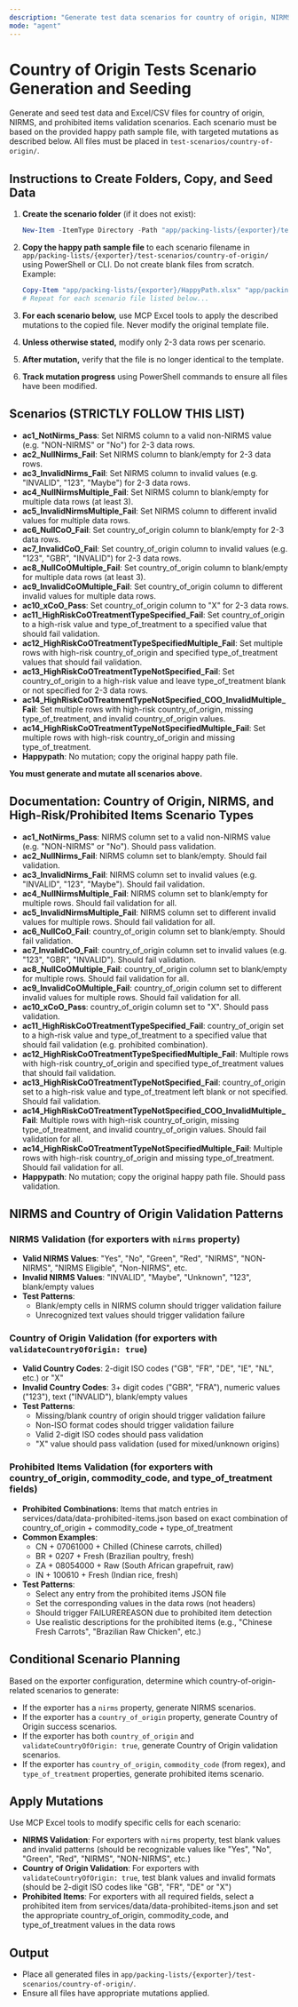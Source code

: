 ```yaml
---
description: "Generate test data scenarios for country of origin, NIRMS, and prohibited items validation in the country-of-origin folder. Strictly follow the scenario list and mutation instructions below."
mode: "agent"
---
```



# Country of Origin Tests Scenario Generation and Seeding

Generate and seed test data and Excel/CSV files for country of origin, NIRMS, and prohibited items validation scenarios. Each scenario must be based on the provided happy path sample file, with targeted mutations as described below. All files must be placed in `test-scenarios/country-of-origin/`.


## Instructions to Create Folders, Copy, and Seed Data

1. **Create the scenario folder** (if it does not exist):

	```powershell
	New-Item -ItemType Directory -Path "app/packing-lists/{exporter}/test-scenarios/country-of-origin" -Force
	```

2. **Copy the happy path sample file** to each scenario filename in `app/packing-lists/{exporter}/test-scenarios/country-of-origin/` using PowerShell or CLI. Do not create blank files from scratch. Example:

	```powershell
	Copy-Item "app/packing-lists/{exporter}/HappyPath.xlsx" "app/packing-lists/{exporter}/test-scenarios/country-of-origin/failurereason-country-of-origin-missing.xlsx"
	# Repeat for each scenario file listed below...
	```

3. **For each scenario below,** use MCP Excel tools to apply the described mutations to the copied file. Never modify the original template file.
4. **Unless otherwise stated,** modify only 2-3 data rows per scenario.
5. **After mutation,** verify that the file is no longer identical to the template.
6. **Track mutation progress** using PowerShell commands to ensure all files have been modified.


## Scenarios (STRICTLY FOLLOW THIS LIST)

- **ac1_NotNirms_Pass**: Set NIRMS column to a valid non-NIRMS value (e.g. "NON-NIRMS" or "No") for 2-3 data rows.
- **ac2_NullNirms_Fail**: Set NIRMS column to blank/empty for 2-3 data rows.
- **ac3_InvalidNirms_Fail**: Set NIRMS column to invalid values (e.g. "INVALID", "123", "Maybe") for 2-3 data rows.
- **ac4_NullNirmsMultiple_Fail**: Set NIRMS column to blank/empty for multiple data rows (at least 3).
- **ac5_InvalidNirmsMultiple_Fail**: Set NIRMS column to different invalid values for multiple data rows.
- **ac6_NullCoO_Fail**: Set country_of_origin column to blank/empty for 2-3 data rows.
- **ac7_InvalidCoO_Fail**: Set country_of_origin column to invalid values (e.g. "123", "GBR", "INVALID") for 2-3 data rows.
- **ac8_NullCoOMultiple_Fail**: Set country_of_origin column to blank/empty for multiple data rows (at least 3).
- **ac9_InvalidCoOMultiple_Fail**: Set country_of_origin column to different invalid values for multiple data rows.
- **ac10_xCoO_Pass**: Set country_of_origin column to "X" for 2-3 data rows.
- **ac11_HighRiskCoOTreatmentTypeSpecified_Fail**: Set country_of_origin to a high-risk value and type_of_treatment to a specified value that should fail validation.
- **ac12_HighRiskCoOTreatmentTypeSpecifiedMultiple_Fail**: Set multiple rows with high-risk country_of_origin and specified type_of_treatment values that should fail validation.
- **ac13_HighRiskCoOTreatmentTypeNotSpecified_Fail**: Set country_of_origin to a high-risk value and leave type_of_treatment blank or not specified for 2-3 data rows.
- **ac14_HighRiskCoOTreatmentTypeNotSpecified_COO_InvalidMultiple_Fail**: Set multiple rows with high-risk country_of_origin, missing type_of_treatment, and invalid country_of_origin values.
- **ac14_HighRiskCoOTreatmentTypeNotSpecifiedMultiple_Fail**: Set multiple rows with high-risk country_of_origin and missing type_of_treatment.
- **Happypath**: No mutation; copy the original happy path file.

**You must generate and mutate all scenarios above.**


## Documentation: Country of Origin, NIRMS, and High-Risk/Prohibited Items Scenario Types

- **ac1_NotNirms_Pass**: NIRMS column set to a valid non-NIRMS value (e.g. "NON-NIRMS" or "No"). Should pass validation.
- **ac2_NullNirms_Fail**: NIRMS column set to blank/empty. Should fail validation.
- **ac3_InvalidNirms_Fail**: NIRMS column set to invalid values (e.g. "INVALID", "123", "Maybe"). Should fail validation.
- **ac4_NullNirmsMultiple_Fail**: NIRMS column set to blank/empty for multiple rows. Should fail validation for all.
- **ac5_InvalidNirmsMultiple_Fail**: NIRMS column set to different invalid values for multiple rows. Should fail validation for all.
- **ac6_NullCoO_Fail**: country_of_origin column set to blank/empty. Should fail validation.
- **ac7_InvalidCoO_Fail**: country_of_origin column set to invalid values (e.g. "123", "GBR", "INVALID"). Should fail validation.
- **ac8_NullCoOMultiple_Fail**: country_of_origin column set to blank/empty for multiple rows. Should fail validation for all.
- **ac9_InvalidCoOMultiple_Fail**: country_of_origin column set to different invalid values for multiple rows. Should fail validation for all.
- **ac10_xCoO_Pass**: country_of_origin column set to "X". Should pass validation.
- **ac11_HighRiskCoOTreatmentTypeSpecified_Fail**: country_of_origin set to a high-risk value and type_of_treatment to a specified value that should fail validation (e.g. prohibited combination).
- **ac12_HighRiskCoOTreatmentTypeSpecifiedMultiple_Fail**: Multiple rows with high-risk country_of_origin and specified type_of_treatment values that should fail validation.
- **ac13_HighRiskCoOTreatmentTypeNotSpecified_Fail**: country_of_origin set to a high-risk value and type_of_treatment left blank or not specified. Should fail validation.
- **ac14_HighRiskCoOTreatmentTypeNotSpecified_COO_InvalidMultiple_Fail**: Multiple rows with high-risk country_of_origin, missing type_of_treatment, and invalid country_of_origin values. Should fail validation for all.
- **ac14_HighRiskCoOTreatmentTypeNotSpecifiedMultiple_Fail**: Multiple rows with high-risk country_of_origin and missing type_of_treatment. Should fail validation for all.
- **Happypath**: No mutation; copy the original happy path file. Should pass validation.

## NIRMS and Country of Origin Validation Patterns

### NIRMS Validation (for exporters with `nirms` property)
- **Valid NIRMS Values**: "Yes", "No", "Green", "Red", "NIRMS", "NON-NIRMS", "NIRMS Eligible", "Non-NIRMS", etc.
- **Invalid NIRMS Values**: "INVALID", "Maybe", "Unknown", "123", blank/empty values
- **Test Patterns**: 
  - Blank/empty cells in NIRMS column should trigger validation failure
  - Unrecognized text values should trigger validation failure

### Country of Origin Validation (for exporters with `validateCountryOfOrigin: true`)
- **Valid Country Codes**: 2-digit ISO codes ("GB", "FR", "DE", "IE", "NL", etc.) or "X"
- **Invalid Country Codes**: 3+ digit codes ("GBR", "FRA"), numeric values ("123"), text ("INVALID"), blank/empty values
- **Test Patterns**:
  - Missing/blank country of origin should trigger validation failure
  - Non-ISO format codes should trigger validation failure
  - Valid 2-digit ISO codes should pass validation
  - "X" value should pass validation (used for mixed/unknown origins)

### Prohibited Items Validation (for exporters with country_of_origin, commodity_code, and type_of_treatment fields)

- **Prohibited Combinations**: Items that match entries in services/data/data-prohibited-items.json based on exact combination of country_of_origin + commodity_code + type_of_treatment
- **Common Examples**: 
  - CN + 07061000 + Chilled (Chinese carrots, chilled)
  - BR + 0207 + Fresh (Brazilian poultry, fresh)
  - ZA + 08054000 + Raw (South African grapefruit, raw)
  - IN + 100610 + Fresh (Indian rice, fresh)
- **Test Patterns**:
  - Select any entry from the prohibited items JSON file
  - Set the corresponding values in the data rows (not headers)
  - Should trigger FAILUREREASON due to prohibited item detection
  - Use realistic descriptions for the prohibited items (e.g., "Chinese Fresh Carrots", "Brazilian Raw Chicken", etc.)

## Conditional Scenario Planning

Based on the exporter configuration, determine which country-of-origin-related scenarios to generate:

- If the exporter has a `nirms` property, generate NIRMS scenarios.
- If the exporter has a `country_of_origin` property, generate Country of Origin success scenarios.
- If the exporter has both `country_of_origin` and `validateCountryOfOrigin: true`, generate Country of Origin validation scenarios.
- If the exporter has `country_of_origin`, `commodity_code` (from regex), and `type_of_treatment` properties, generate prohibited items scenario.

## Apply Mutations

Use MCP Excel tools to modify specific cells for each scenario:

- **NIRMS Validation**: For exporters with `nirms` property, test blank values and invalid patterns (should be recognizable values like "Yes", "No", "Green", "Red", "NIRMS", "NON-NIRMS", etc.)
- **Country of Origin Validation**: For exporters with `validateCountryOfOrigin: true`, test blank values and invalid formats (should be 2-digit ISO codes like "GB", "FR", "DE" or "X")
- **Prohibited Items**: For exporters with all required fields, select a prohibited item from services/data/data-prohibited-items.json and set the appropriate country_of_origin, commodity_code, and type_of_treatment values in the data rows

## Output
- Place all generated files in `app/packing-lists/{exporter}/test-scenarios/country-of-origin/`.
- Ensure all files have appropriate mutations applied.
